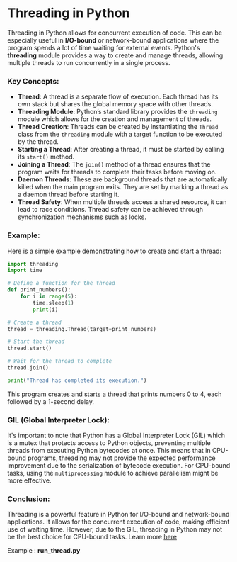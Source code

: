 # Threading in Python
Threading in Python allows for concurrent execution of code. This can be especially useful in **I/O-bound** or network-bound applications where the program spends a lot of time waiting for external events. Python's **threading** module provides a way to create and manage threads, allowing multiple threads to run concurrently in a single process.

### Key Concepts:

- **Thread**: A thread is a separate flow of execution. Each thread has its own stack but shares the global memory space with other threads.
- **Threading Module**: Python’s standard library provides the `threading` module which allows for the creation and management of threads.
- **Thread Creation**: Threads can be created by instantiating the `Thread` class from the `threading` module with a target function to be executed by the thread.
- **Starting a Thread**: After creating a thread, it must be started by calling its `start()` method.
- **Joining a Thread**: The `join()` method of a thread ensures that the program waits for threads to complete their tasks before moving on.
- **Daemon Threads**: These are background threads that are automatically killed when the main program exits. They are set by marking a thread as a daemon thread before starting it.
- **Thread Safety**: When multiple threads access a shared resource, it can lead to race conditions. Thread safety can be achieved through synchronization mechanisms such as locks.

### Example:

Here is a simple example demonstrating how to create and start a thread:

```python
import threading
import time

# Define a function for the thread
def print_numbers():
    for i in range(5):
        time.sleep(1)
        print(i)

# Create a thread
thread = threading.Thread(target=print_numbers)

# Start the thread
thread.start()

# Wait for the thread to complete
thread.join()

print("Thread has completed its execution.")
```

This program creates and starts a thread that prints numbers 0 to 4, each followed by a 1-second delay.

### GIL (Global Interpreter Lock):

It's important to note that Python has a Global Interpreter Lock (GIL) which is a mutex that protects access to Python objects, preventing multiple threads from executing Python bytecodes at once. This means that in CPU-bound programs, threading may not provide the expected performance improvement due to the serialization of bytecode execution. For CPU-bound tasks, using the `multiprocessing` module to achieve parallelism might be more effective.

### Conclusion:

Threading is a powerful feature in Python for I/O-bound and network-bound applications. It allows for the concurrent execution of code, making efficient use of waiting time. However, due to the GIL, threading in Python may not be the best choice for CPU-bound tasks.
Learn more [here](https://docs.python.org/3/library/threading.html#threading.Thread)

Example : **run_thread.py**
